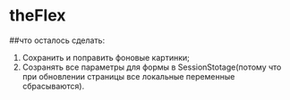 # theFlex

##что осталось сделать:
1. Сохранить и поправить фоновые картинки;
2. Созранять все параметры для формы в SessionStotage(потому что при обновлении страницы все локальные переменные сбрасываются).
